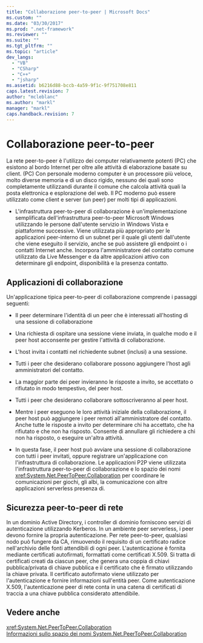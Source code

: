 ```yaml
---
title: "Collaborazione peer-to-peer | Microsoft Docs"
ms.custom: ""
ms.date: "03/30/2017"
ms.prod: ".net-framework"
ms.reviewer: ""
ms.suite: ""
ms.tgt_pltfrm: ""
ms.topic: "article"
dev_langs: 
  - "VB"
  - "CSharp"
  - "C++"
  - "jsharp"
ms.assetid: b6216d88-bccb-4a59-9f1c-9f751708e811
caps.latest.revision: 7
author: "mcleblanc"
ms.author: "markl"
manager: "markl"
caps.handback.revision: 7
---
```

# Collaborazione peer-to-peer
La rete peer\-to\-peer è l'utilizzo dei computer relativamente potenti \(PC\) che esistono al bordo Internet per oltre alle attività di elaborazione basate su client.  \(PC\) Con personale moderno computer è un processore più veloce, molto diverse memoria e di un disco rigido, nessuno dei quali sono completamente utilizzandi durante il comune che calcola attività quali la posta elettronica e esplorazione del web.  Il PC moderno può essere utilizzato come client e server \(un peer\) per molti tipi di applicazioni.  
  
-   L'infrastruttura peer\-to\-peer di collaborazione è un'implementazione semplificata dell'infrastruttura peer\-to\-peer Microsoft Windows utilizzando le persone dall'utente servizio in Windows Vista e piattaforme successive.  Viene utilizzata più appropriato per le applicazioni peer\-interno di un subnet per il quale gli utenti dall'utente che viene eseguito il servizio, anche se può assistere gli endpoint o i contatti Internet anche.  Incorpora l'amministratore del contatto comune utilizzato da Live Messenger e da altre applicazioni attivo con determinare gli endpoint, disponibilità e la presenza contatto.  
  
## Applicazioni di collaborazione  
 Un'applicazione tipica peer\-to\-peer di collaborazione comprende i passaggi seguenti:  
  
-   Il peer determinare l'identità di un peer che è interessati all'hosting di una sessione di collaborazione  
  
-   Una richiesta di ospitare una sessione viene inviata, in qualche modo e il peer host acconsente per gestire l'attività di collaborazione.  
  
-   L'host invita i contatti nel richiedente subnet \(inclusi\) a una sessione.  
  
-   Tutti i peer che desiderano collaborare possono aggiungere l'host agli amministratori del contatto.  
  
-   La maggior parte dei peer invieranno le risposte a invito, se accettato o rifiutato in modo tempestivo, del peer host.  
  
-   Tutti i peer che desiderano collaborare sottoscriveranno al peer host.  
  
-   Mentre i peer eseguono le loro attività iniziale della collaborazione, il peer host può aggiungere i peer remoti all'amministratore del contatto.  Anche tutte le risposte a invito per determinare chi ha accettato, che ha rifiutato e che non ha risposto.  Consente di annullare gli richiedere a chi non ha risposto, o eseguire un'altra attività.  
  
-   In questa fase, il peer host può avviare una sessione di collaborazione con tutti i peer invitati, oppure registrare un'applicazione con l'infrastruttura di collaborazione.  Le applicazioni P2P viene utilizzata l'infrastruttura peer\-to\-peer di collaborazione e lo spazio dei nomi <xref:System.Net.PeerToPeer.Collaboration> per coordinare le comunicazioni per giochi, gli albi, la comunicazione con altre applicazioni serverless presenza di.  
  
## Sicurezza peer\-to\-peer di rete  
 In un dominio Active Directory, i controller di dominio forniscono servizi di autenticazione utilizzando Kerberos.  In un ambiente peer serverless, i peer devono fornire la propria autenticazione.  Per rete peer\-to\-peer, qualsiasi nodo può fungere da CA, rimuovendo il requisito di un certificato radice nell'archivio delle fonti attendibili di ogni peer.  L'autenticazione è fornita mediante certificati autofirmati, formattati come certificati X.509.  Si tratta di certificati creati da ciascun peer, che genera una coppia di chiavi pubblica\/privata di chiave pubblica e il certificato che è firmato utilizzando la chiave privata.  Il certificato autofirmato viene utilizzato per l'autenticazione e fornire informazioni sull'entità peer.  Come autenticazione X.509, l'autenticazione peer di rete conta in una catena di certificati di traccia a una chiave pubblica considerato attendibile.  
  
## Vedere anche  
 <xref:System.Net.PeerToPeer.Collaboration>   
 [Informazioni sullo spazio dei nomi System.Net.PeerToPeer.Collaboration](../../../docs/framework/network-programming/about-the-system-net-peertopeer-collaboration-namespace.md)